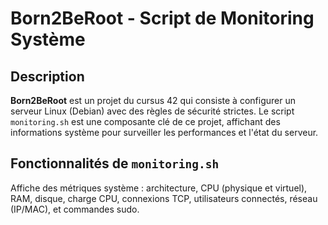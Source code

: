 # Born2BeRoot - Script de Monitoring Système

## Description
**Born2BeRoot** est un projet du cursus 42 qui consiste à configurer un serveur Linux (Debian) avec des règles de sécurité strictes. Le script `monitoring.sh` est une composante clé de ce projet, affichant des informations système pour surveiller les performances et l'état du serveur.

## Fonctionnalités de `monitoring.sh`
Affiche des métriques système : architecture, CPU (physique et virtuel), RAM, disque, charge CPU, connexions TCP, utilisateurs connectés, réseau (IP/MAC), et commandes sudo.



